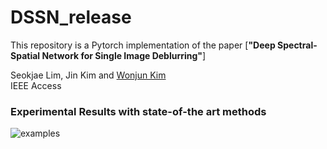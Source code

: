 # DSSN_release
This repository is a Pytorch implementation of the paper [**"Deep Spectral-Spatial Network for Single Image Deblurring"**]

Seokjae Lim, Jin Kim and [Wonjun Kim](https://sites.google.com/site/kudcvlab)  
IEEE Access

### Experimental Results with state-of-the art methods
![examples](./examples/results.png)
